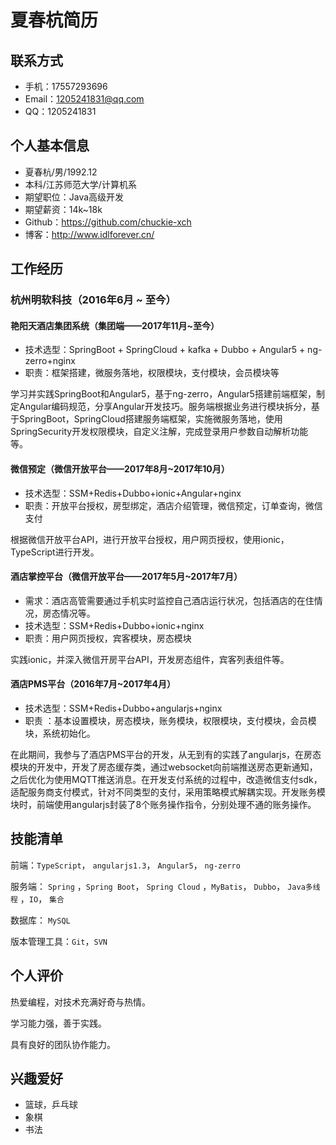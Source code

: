 # 夏春杭简历

## 联系方式

* 手机：17557293696
* Email：1205241831@qq.com
* QQ：1205241831



## 个人基本信息

* 夏春杭/男/1992.12
* 本科/江苏师范大学/计算机系
* 期望职位：Java高级开发
* 期望薪资：14k~18k
* Github：https://github.com/chuckie-xch
* 博客：http://www.idlforever.cn/



## 工作经历

### 杭州明软科技（2016年6月 ~ 至今）

#### 艳阳天酒店集团系统（集团端——2017年11月~至今）

* 技术选型：SpringBoot + SpringCloud + kafka + Dubbo + Angular5 + ng-zerro+nginx
* 职责：框架搭建，微服务落地，权限模块，支付模块，会员模块等

学习并实践SpringBoot和Angular5，基于ng-zerro，Angular5搭建前端框架，制定Angular编码规范，分享Angular开发技巧。服务端根据业务进行模块拆分，基于SpringBoot，SpringCloud搭建服务端框架，实施微服务落地，使用SpringSecurity开发权限模块，自定义注解，完成登录用户参数自动解析功能等。



#### 微信预定（微信开放平台——2017年8月~2017年10月）

- 技术选型：SSM+Redis+Dubbo+ionic+Angular+nginx
- 职责：开放平台授权，房型绑定，酒店介绍管理，微信预定，订单查询，微信支付

根据微信开放平台API，进行开放平台授权，用户网页授权，使用ionic，TypeScript进行开发。



#### 酒店掌控平台（微信开放平台——2017年5月~2017年7月）

- 需求：酒店高管需要通过手机实时监控自己酒店运行状况，包括酒店的在住情况，房态情况等。
- 技术选型：SSM+Redis+Dubbo+ionic+nginx
- 职责：用户网页授权，宾客模块，房态模块

实践ionic，并深入微信开房平台API，开发房态组件，宾客列表组件等。



#### 酒店PMS平台（2016年7月~2017年4月）

- 技术选型：SSM+Redis+Dubbo+angularjs+nginx
- 职责 ：基本设置模块，房态模块，账务模块，权限模块，支付模块，会员模块，系统初始化。

在此期间，我参与了酒店PMS平台的开发，从无到有的实践了angularjs，在房态模块的开发中，开发了房态缓存类，通过websocket向前端推送房态更新通知，之后优化为使用MQTT推送消息。在开发支付系统的过程中，改造微信支付sdk，适配服务商支付模式，针对不同类型的支付，采用策略模式解耦实现。开发账务模块时，前端使用angularjs封装了8个账务操作指令，分别处理不通的账务操作。



## 技能清单

前端：`TypeScript`， `angularjs1.3`， `Angular5`， `ng-zerro`

服务端： `Spring` ，`Spring Boot`， `Spring Cloud` ，`MyBatis`， `Dubbo`， `Java多线程` ，`IO`， `集合`

数据库： `MySQL`

版本管理工具：`Git`，`SVN`



## 个人评价

热爱编程，对技术充满好奇与热情。

学习能力强，善于实践。

具有良好的团队协作能力。



## 兴趣爱好

* 篮球，乒乓球
* 象棋
* 书法



